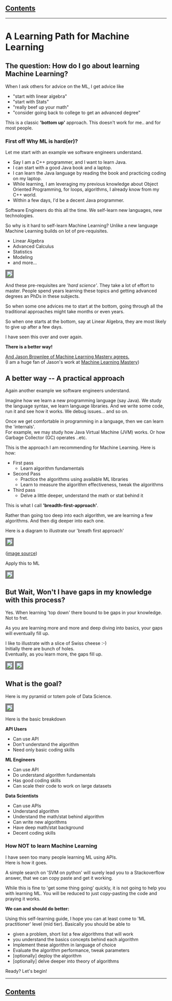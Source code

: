<link rel='stylesheet' href='assets/css/main.css'/>

## [Contents](contents.md)

---

# A Learning Path for Machine Learning

## The question: How do I go about learning Machine Learning?

When I ask others for advice on the ML, I get advice like

- "start with linear algebra"
- "start with Stats"
- "really beef up your math"
- "consider going back to college to get an advanced degree"

This is a classic **'bottom up'** approach.
This doesn't work for me.. and for most people.

### First off Why ML is hard(er)?

Let me start with an example we software engineers understand.

- Say I am a C++ programmer, and I want to learn Java.
- I can start with a good Java book and a laptop.
- I can learn the Java language by reading the book and practicing coding on my laptop.
- While learning, I am leveraging my previous knowledge about Object Oriented Programming, for loops, algorithms, I already know from my C++ world.
- Within a few days, I'd be a decent Java programmer.

Software Engineers do this all the time. We self-learn new languages, new technologies.

So why is it hard to self-learn Machine Learning?
Unlike a new language Machine Learning builds on lot of pre-requisites.

- Linear Algebra
- Advanced Calculus
- Statistics
- Modeling
- and more...

<img src="assets/images/ml-learning-bottom-up.png" style="border: 5px solid grey ; max-width:100%;" />

And these pre-requisites are _'hard science'_. They take a lot of effort to master. People spend years learning these topics and getting advanced degrees an PhDs in these subjects.

So when some one advices me to start at the bottom, going through all the traditional approaches might take months or even years.

So when one starts at the bottom, say at Linear Algebra, they are most likely to give up after a few days.

I have seen this over and over again.

**There is a better way!**

[And Jason Brownlee of Machine Learning Mastery agrees.](https://machinelearningmastery.com/machine-learning-for-programmers/)  
(I am a huge fan of Jason's work at [Machine Learning Mastery](https://machinelearningmastery.com/))

## A better way -- A practical approach

Again another example we software engineers understand.

Imagine how we learn a new programming language (say Java).
We study the language syntax, we learn language libraries.
And we write some code, run it and see how it works.
We debug issues... and so on.

Once we get comfortable in programming in a language, then we can learn the 'internals'.  
For example, we may study how Java Virtual Machine (JVM) works. Or how Garbage Collector (GC) operates ..etc.

This is the approach I am recommending for Machine Learning.
Here is how:

- First pass
  - Learn algorithm fundamentals
- Second Pass
  - Practice the algorithms using available ML libraries
  - Learn to measure the algorithm effectiveness, tweak the algorithms
- Third pass
  - Delve a little deeper, understand the math or stat behind it

This is what I call **'breadth-first-approach'**.

Rather than going too deep into each algorithm, we are learning a few algorithms. And then dig deeper into each one.

Here is a diagram to illustrate our 'breath first approach'

<img src="assets/images/breadth-first.jpg" style="border: 5px solid grey ; max-width:100%;" />

([image source](https://medium.com/basecs/breaking-down-breadth-first-search-cebe696709d9))

Apply this to ML

<img src="assets/images/learning-ML-breadth-first.png" style="border: 5px solid grey ; max-width:100%;" />

## But Wait, Won't I have gaps in my knowledge with this process?

Yes. When learning 'top down' there bound to be gaps in your knowledge. Not to fret.

As you are learning more and more and deep diving into basics, your gaps will eventually fill up.

I like to illustrate with a slice of Swiss cheese :-)  
Initially there are bunch of holes.  
Eventually, as you learn more, the gaps fill up.

<img src="assets/images/cheese-1.png" style="border: 5px solid grey ; max-width:100%;" />

<img src="assets/images/cheese-2.png" style="border: 5px solid grey ; max-width:100%;" />

## What is the goal?

Here is my pyramid or totem pole of Data Science.

<img src="assets/images/data-science-totem-pole.png" style="border: 5px solid grey ; max-width:100%;" />

Here is the basic breakdown

**API Users**

- Can use API
- Don't understand the algorithm
- Need only basic coding skills

**ML Engineers**

- Can use API
- Do understand algorithm fundamentals
- Has good coding skills
- Can scale their code to work on large datasets

**Data Scientists**

- Can use APIs
- Understand algorithm
- Understand the math/stat behind algorithm
- Can write new algorithms
- Have deep math/stat background
- Decent coding skills

### How NOT to learn Machine Learning

I have seen too many people learning ML using APIs.  
Here is how it goes.

A simple search on 'SVM on python' will surely lead you to a Stackoverflow answer, that we can copy paste and get it working.

While this is fine to 'get some thing going' quickly, it is not going to help you with learning ML. You will be reduced to just copy-pasting the code and praying it works.

**We can and should do better:**

Using this self-learning guide, I hope you can at least come to 'ML practitioner' level (mid tier).
Basically you should be able to

- given a problem, short list a few algorithms that will work
- you understand the basics concepts behind each algorithm
- Implement these algorithm in language of choice
- Evaluate the algorithm performance, tweak parameters
- [optionally] deploy the algorithm
- [optionally] delve deeper into theory of algorithms

Ready?
Let's begin!

---

## [Contents](contents.md)
